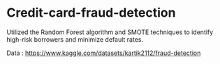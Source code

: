 # Credit-card-fraud-detection
Utilized the Random Forest algorithm and SMOTE techniques to identify high-risk borrowers and minimize default rates.


Data : https://www.kaggle.com/datasets/kartik2112/fraud-detection
